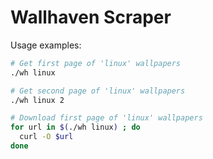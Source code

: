 Wallhaven Scraper
=================

Usage examples:

```sh
# Get first page of 'linux' wallpapers
./wh linux

# Get second page of 'linux' wallpapers
./wh linux 2

# Download first page of 'linux' wallpapers
for url in $(./wh linux) ; do
  curl -O $url
done
```
